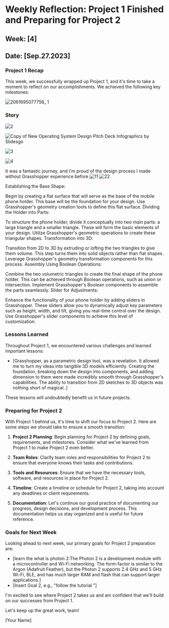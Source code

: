 # Weekly Reflection: Project 1 Finished and Preparing for Project 2

## Week: [4]
## Date: [Sep.27.2023]

### Project 1 Recap

This week, we successfully wrapped up Project 1, and it's time to take a moment to reflect on our accomplishments. We achieved the following key milestones:

![2061695077756_ 1](https://github.com/Berkeley-MDes/tdf-fa23-JunjieLi426/assets/143133588/b60f210c-9a8f-4244-a8e7-a37d658b154d)

### Story
![2](https://github.com/Berkeley-MDes/tdf-fa23-JunjieLi426/assets/143133588/84b8f896-90f8-4b33-8fcc-a283a3fea012)

![Copy of New Operating System Design Pitch Deck Infographics by Slidesgo](https://github.com/Berkeley-MDes/tdf-fa23-JunjieLi426/assets/143133588/ca7fadab-53b4-43a0-ac08-2f5674065622)

![3](https://github.com/Berkeley-MDes/tdf-fa23-JunjieLi426/assets/143133588/d6d1bd5b-ba17-475e-948f-bcc3b91b080d)

![4](https://github.com/Berkeley-MDes/tdf-fa23-JunjieLi426/assets/143133588/d4f3fd5b-34cf-4747-9962-a115bf1b6efd)

It was a fantastic journey, and I'm proud of the design process I made without Grasshopper experience before
![11](https://github.com/Berkeley-MDes/tdf-fa23-JunjieLi426/assets/143133588/b64e1ff4-c2a6-42d8-b66a-3fe92bc31be4)
![22](https://github.com/Berkeley-MDes/tdf-fa23-JunjieLi426/assets/143133588/675a037e-59b1-4f91-85b5-2bb26ea93623)

Establishing the Base Shape:

Begin by creating a flat surface that will serve as the base of the mobile phone holder. This base will be the foundation for your design.
Use Grasshopper's geometry creation tools to define this flat surface.
Dividing the Holder into Parts:

To structure the phone holder, divide it conceptually into two main parts: a large triangle and a smaller triangle. These will form the basic elements of your design.
Utilize Grasshopper's geometric operations to create these triangular shapes.
Transformation into 3D:

Transition from 2D to 3D by extruding or lofting the two triangles to give them volume. This step turns them into solid objects rather than flat shapes.
Leverage Grasshopper's geometry transformation components for this process.
Assembly Using Boolean Operations:

Combine the two volumetric triangles to create the final shape of the phone holder. This can be achieved through Boolean operations, such as union or intersection.
Implement Grasshopper's Boolean components to assemble the parts seamlessly.
Slider for Adjustments:

Enhance the functionality of your phone holder by adding sliders in Grasshopper.
These sliders allow you to dynamically adjust key parameters such as height, width, and tilt, giving you real-time control over the design.
Use Grasshopper's slider components to achieve this level of customization.

### Lessons Learned

Throughout Project 1, we encountered various challenges and learned important lessons:

- [Grasshopper, as a parametric design tool, was a revelation. It allowed me to turn my ideas into tangible 3D models efficiently. Creating the foundation, breaking down the design into components, and adding dimension to them were made incredibly smooth through Grasshopper's capabilities. The ability to transition from 2D sketches to 3D objects was nothing short of magical.
]


These lessons will undoubtedly benefit us in future projects.

### Preparing for Project 2

With Project 1 behind us, it's time to shift our focus to Project 2. Here are some steps we should take to ensure a smooth transition:

1. **Project 2 Planning**: Begin planning for Project 2 by defining goals, requirements, and milestones. Consider what we've learned from Project 1 to make Project 2 even better.

2. **Team Roles**: Clarify team roles and responsibilities for Project 2 to ensure that everyone knows their tasks and contributions.

3. **Tools and Resources**: Ensure that we have the necessary tools, software, and resources in place for Project 2.

4. **Timeline**: Create a timeline or schedule for Project 2, taking into account any deadlines or client requirements.

5. **Documentation**: Let's continue our good practice of documenting our progress, design decisions, and development process. This documentation helps us stay organized and is useful for future reference.

### Goals for Next Week

Looking ahead to next week, our primary goals for Project 2 preparation are:

- [learn the what is photon 2:The Photon 2 is a development module with a microcontroller and Wi-Fi networking. The form-factor is similar to the Argon (Adafruit Feather), but the Photon 2 supports 2.4 GHz and 5 GHz Wi-Fi, BLE, and has much larger RAM and flash that can support larger applications.]
- [Insert Goal 2, e.g., "follow the tutorial "]

I'm excited to see where Project 2 takes us and am confident that we'll build on our successes from Project 1.

Let's keep up the great work, team!

[Your Name]
